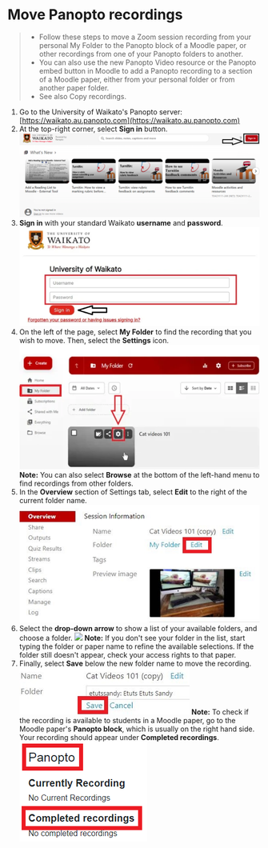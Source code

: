 # Move Panopto recordings

> - Follow these steps to move a Zoom session recording from your personal My Folder to the Panopto block of a Moodle paper, or  other recordings from one of your Panopto folders to another.
> - You can also use the new Panopto Video resource or the Panopto embed button in Moodle to add a Panopto recording to a section of a Moodle paper, either from your personal folder or from another paper folder.
> - See also Copy recordings.

1. Go to the University of Waikato's Panopto server: [https://waikato.au.panopto.com](https://waikato.au.panopto.com)
2. At the top-right corner, select **Sign in** button.
![](images/panoptosigninhighlightguide.jpg)
3. **Sign in** with your standard Waikato **username** and **password**. 
![](images/panoptosigninpagev2.jpg)
4. On the left of the page, select **My Folder** to find the recording that you wish to move. Then, select the **Settings** icon.
![](images/staffpanoptomoverecordingselectvideosettingicon.jpg)
**Note:** You can also select **Browse** at the bottom of the left-hand menu to find recordings from other folders.
5. In the **Overview** section of Settings tab, select **Edit** to the right of the current folder name.
![](images/pfolderedit1.jpg)
7. Select the **drop-down arrow** to show a list of your available folders, and choose a folder.
![](images/peditfolder.jpg)
**Note:** If you don't see your folder in the list, start typing the folder or paper name to refine the available selections. If the folder still doesn't appear, check your access rights to that paper.
8. Finally, select **Save** below the new folder name to move the recording.
![](images/psavefolder.jpg)
**Note:** To check if the recording is available to students in a Moodle paper, go to the Moodle paper's **Panopto block**, which is usually on the right hand side. Your recording should appear under **Completed recordings**.
![](images/pblock.png)
